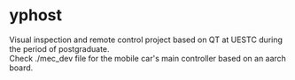 # yphost
Visual inspection and remote control project based on QT at UESTC during the period of postgraduate.  
Check ./mec_dev file for the mobile car's main controller based on an aarch board.   
